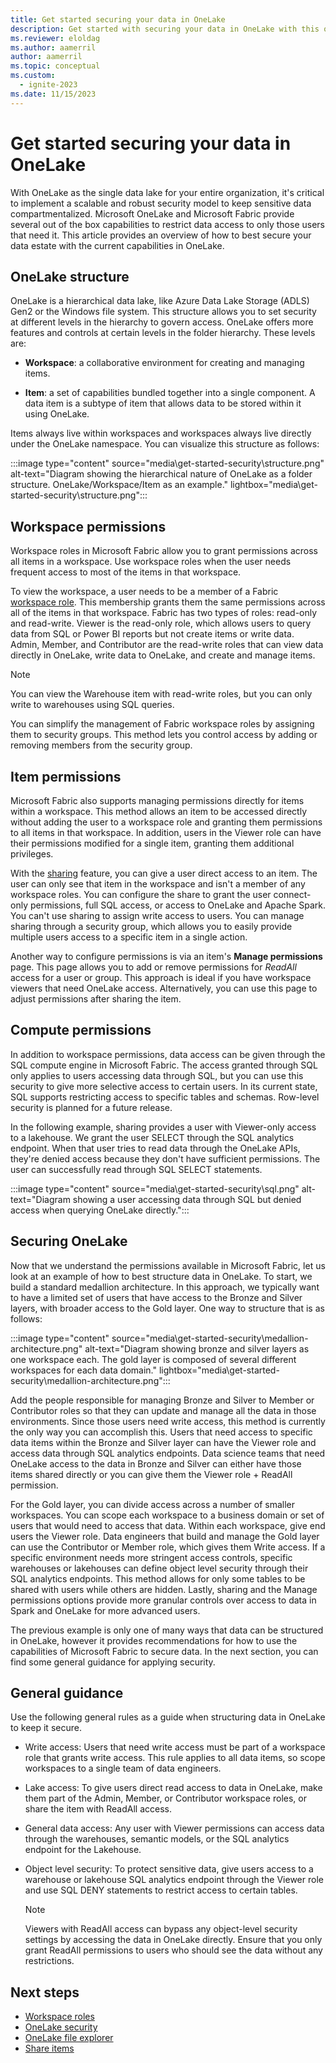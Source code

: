 ```yaml
---
title: Get started securing your data in OneLake
description: Get started with securing your data in OneLake with this overview of the concepts and capabilities.
ms.reviewer: eloldag
ms.author: aamerril
author: aamerril
ms.topic: conceptual
ms.custom:
  - ignite-2023
ms.date: 11/15/2023
---
```


# Get started securing your data in OneLake

With OneLake as the single data lake for your entire organization, it's critical to implement a scalable and robust security model to keep sensitive data compartmentalized. Microsoft OneLake and Microsoft Fabric provide several out of the box capabilities to restrict data access to only those users that need it. This article provides an overview of how to best secure your data estate with the current capabilities in OneLake.

## OneLake structure

OneLake is a hierarchical data lake, like Azure Data Lake Storage (ADLS) Gen2 or the Windows file system. This structure allows you to set security at different levels in the hierarchy to govern access. OneLake offers more features and controls at certain levels in the folder hierarchy. These levels are:

- **Workspace**: a collaborative environment for creating and managing items.

- **Item**: a set of capabilities bundled together into a single component. A data item is a subtype of item that allows data to be stored within it using OneLake.

Items always live within workspaces and workspaces always live directly under the OneLake namespace. You can visualize this structure as follows:

:::image type="content" source="media\get-started-security\structure.png" alt-text="Diagram showing the hierarchical nature of OneLake as a folder structure. OneLake/Workspace/Item as an example." lightbox="media\get-started-security\structure.png":::

## Workspace permissions

Workspace roles in Microsoft Fabric allow you to grant permissions across all items in a workspace. Use workspace roles when the user needs frequent access to most of the items in that workspace.

To view the workspace, a user needs to be a member of a Fabric [workspace role](../get-started/roles-workspaces.md). This membership grants them the same permissions across all of the items in that workspace. Fabric has two types of roles: read-only and read-write. Viewer is the read-only role, which allows users to query data from SQL or Power BI reports but not create items or write data. Admin, Member, and Contributor are the read-write roles that can view data directly in OneLake, write data to OneLake, and create and manage items.

> [!NOTE]
> You can view the Warehouse item with read-write roles, but you can only write to warehouses using SQL queries.

You can simplify the management of Fabric workspace roles by assigning them to security groups. This method lets you control access by adding or removing members from the security group.

## Item permissions

Microsoft Fabric also supports managing permissions directly for items within a workspace. This method allows an item to be accessed directly without adding the user to a workspace role and granting them permissions to all items in that workspace. In addition, users in the Viewer role can have their permissions modified for a single item, granting them additional privileges.

With the [sharing](../get-started/share-items.md) feature, you can give a user direct access to an item. The user can only see that item in the workspace and isn't a member of any workspace roles. You can configure the share to grant the user connect-only permissions, full SQL access, or access to OneLake and Apache Spark. You can't use sharing to assign write access to users. You can manage sharing through a security group, which allows you to easily provide multiple users access to a specific item in a single action.

Another way to configure permissions is via an item's **Manage permissions** page. This page allows you to add or remove permissions for *ReadAll* access for a user or group. This approach is ideal if you have workspace viewers that need OneLake access. Alternatively, you can use this page to adjust permissions after sharing the item.

## Compute permissions

In addition to workspace permissions, data access can be given through the SQL compute engine in Microsoft Fabric. The access granted through SQL only applies to users accessing data through SQL, but you can use this security to give more selective access to certain users. In its current state, SQL supports restricting access to specific tables and schemas. Row-level security is planned for a future release.

In the following example, sharing provides a user with Viewer-only access to a lakehouse. We grant the user SELECT through the SQL analytics endpoint. When that user tries to read data through the OneLake APIs, they're denied access because they don't have sufficient permissions. The user can successfully read through SQL SELECT statements.

:::image type="content" source="media\get-started-security\sql.png" alt-text="Diagram showing a user accessing data through SQL but denied access when querying OneLake directly.":::

## Securing OneLake

Now that we understand the permissions available in Microsoft Fabric, let us look at an example of how to best structure data in OneLake. To start, we build a standard medallion architecture. In this approach, we typically want to have a limited set of users that have access to the Bronze and Silver layers, with broader access to the Gold layer. One way to structure that is as follows:

:::image type="content" source="media\get-started-security\medallion-architecture.png" alt-text="Diagram showing bronze and silver layers as one workspace each. The gold layer is composed of several different workspaces for each data domain." lightbox="media\get-started-security\medallion-architecture.png":::

Add the people responsible for managing Bronze and Silver to Member or Contributor roles so that they can update and manage all the data in those environments. Since those users need write access, this method is currently the only way you can accomplish this. Users that need access to specific data items within the Bronze and Silver layer can have the Viewer role and access data through SQL analytics endpoints. Data science teams that need OneLake access to the data in Bronze and Silver can either have those items shared directly or you can give them the Viewer role + ReadAll permission.

For the Gold layer, you can divide access across a number of smaller workspaces. You can scope each workspace to a business domain or set of users that would need to access that data. Within each workspace, give end users the Viewer role. Data engineers that build and manage the Gold layer can use the Contributor or Member role, which gives them Write access. If a specific environment needs more stringent access controls, specific warehouses or lakehouses can define object level security through their SQL analytics endpoints. This method allows for only some tables to be shared with users while others are hidden. Lastly, sharing and the Manage permissions options provide more granular controls over access to data in Spark and OneLake for more advanced users.

The previous example is only one of many ways that data can be structured in OneLake, however it provides recommendations for how to use the capabilities of Microsoft Fabric to secure data. In the next section, you can find some general guidance for applying security.

## General guidance

Use the following general rules as a guide when structuring data in OneLake to keep it secure.

- Write access: Users that need write access must be part of a workspace role that grants write access. This rule applies to all data items, so scope workspaces to a single team of data engineers.

- Lake access: To give users direct read access to data in OneLake, make them part of the Admin, Member, or Contributor workspace roles, or share the item with ReadAll access.

- General data access: Any user with Viewer permissions can access data through the warehouses, semantic models, or the SQL analytics endpoint for the Lakehouse.

- Object level security: To protect sensitive data, give users access to a warehouse or lakehouse SQL analytics endpoint through the Viewer role and use SQL DENY statements to restrict access to certain tables.

  > [!NOTE]
  > Viewers with ReadAll access can bypass any object-level security settings by accessing the data in OneLake directly. Ensure that you only grant ReadAll permissions to users who should see the data without any restrictions.

## Next steps

- [Workspace roles](../get-started/roles-workspaces.md)
- [OneLake security](onelake-security.md)
- [OneLake file explorer](onelake-file-explorer.md)
- [Share items](../get-started/share-items.md)
